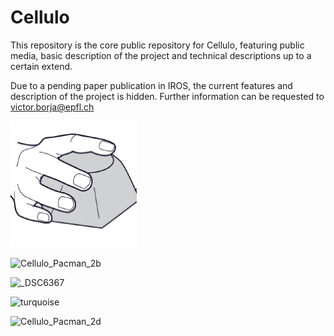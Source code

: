 # Cellulo

This repository is the core public repository for Cellulo, featuring public media, basic description of the project and technical descriptions up to a certain extend.

Due to a pending paper publication in IROS, the current features and description of the project is hidden. Further information can be requested to victor.borja@epfl.ch

<div>
<img alt="Cellulo Icon" src="cellulo.png" width="40%" />
&nbsp;&nbsp;&nbsp;&nbsp;
</div>

![Cellulo_Pacman_2b](https://user-images.githubusercontent.com/30259634/156397831-37004591-94e1-4843-bdff-60021197e6cc.png)

![_DSC6367](https://user-images.githubusercontent.com/30259634/156397838-43c90ecc-feb4-4c56-b7e0-bad30f18af49.jpg)

![turquoise](https://user-images.githubusercontent.com/30259634/156397840-b10c4da0-c7b6-4d17-8a0b-383f7c9eb5b0.jpg)

![Cellulo_Pacman_2d](https://user-images.githubusercontent.com/30259634/156397842-71da7d3c-521e-4a58-a3ac-8c925f82b1a7.jpg)

